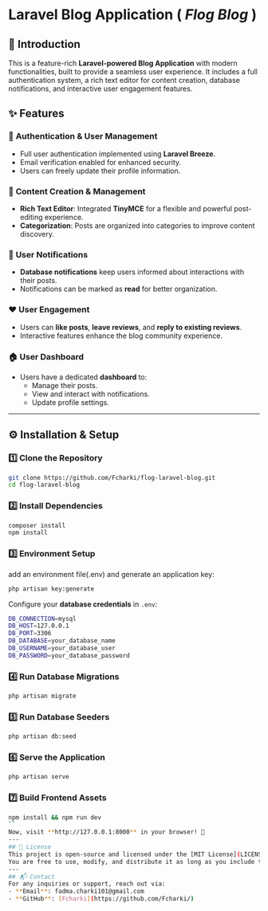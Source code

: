 # Laravel Blog Application ( **_Flog Blog_** )

## 🚀 Introduction
This is a feature-rich **Laravel-powered Blog Application** with modern functionalities, built to provide a seamless user experience. It includes a full authentication system, a rich text editor for content creation, database notifications, and interactive user engagement features.
## ✨ Features
### 🔐 **Authentication & User Management**
- Full user authentication implemented using **Laravel Breeze**.
- Email verification enabled for enhanced security.
- Users can freely update their profile information.
### 📝 **Content Creation & Management**
- **Rich Text Editor**: Integrated **TinyMCE** for a flexible and powerful post-editing experience.
- **Categorization**: Posts are organized into categories to improve content discovery.
### 🔔 **User Notifications**
- **Database notifications** keep users informed about interactions with their posts.
- Notifications can be marked as **read** for better organization.
### ❤️ **User Engagement**
- Users can **like posts**, **leave reviews**, and **reply to existing reviews**.
- Interactive features enhance the blog community experience.
### 🏠 **User Dashboard**
- Users have a dedicated **dashboard** to:
  - Manage their posts.
  - View and interact with notifications.
  - Update profile settings.
---
## ⚙️ Installation & Setup
### **1️⃣ Clone the Repository**
```sh
git clone https://github.com/Fcharki/flog-laravel-blog.git
cd flog-laravel-blog
```
### **2️⃣ Install Dependencies**
```sh
composer install
npm install
```
### **3️⃣ Environment Setup**
add an environment file(.env) and generate an application key:
```sh
php artisan key:generate
```
Configure your **database credentials** in `.env`:
```sh
DB_CONNECTION=mysql
DB_HOST=127.0.0.1
DB_PORT=3306
DB_DATABASE=your_database_name
DB_USERNAME=your_database_user
DB_PASSWORD=your_database_password
```
### **4️⃣ Run Database Migrations**
```sh
php artisan migrate
```

### **5️⃣ Run Database Seeders**
```sh
php artisan db:seed
```


### **6️⃣ Serve the Application**
```sh
php artisan serve
```

### **7️⃣ Build Frontend Assets**
```sh
npm install && npm run dev
``
Now, visit **http://127.0.0.1:8000** in your browser! 🚀
---
## 📜 License
This project is open-source and licensed under the [MIT License](LICENSE).  
You are free to use, modify, and distribute it as long as you include the original license.
---
## 📬 Contact
For any inquiries or support, reach out via:
- **Email**: fadma.charki101@gmail.com
- **GitHub**: [Fcharki](https://github.com/Fcharki/)
